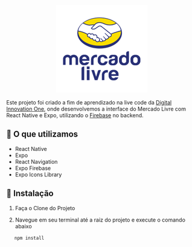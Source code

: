 <p align="center">
  <img src='assets/logo.png'/>
</p>

Este projeto foi criado a fim de aprendizado na live code da [Digital Innovation One](https://digitalinnovation.one/), 
onde desenvolvemos a interface do Mercado Livre com React Native e Expo, utilizando o [Firebase](https://firebase.google.com/) no backend.


**🔧 O que utilizamos**
---
- React Native
- Expo
- React Navigation
- Expo Firebase
- Expo Icons Library


**🚀 Instalação**
---

1. Faça o Clone do Projeto

2. Navegue em seu terminal até a raiz do projeto  e execute o comando abaixo 
 ```bash
	npm install 
```